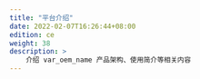 ```yaml
---
title: "平台介绍"
date: 2022-02-07T16:26:44+08:00
edition: ce
weight: 38
description: >
    介绍 var_oem_name 产品架构、使用简介等相关内容
---
```


